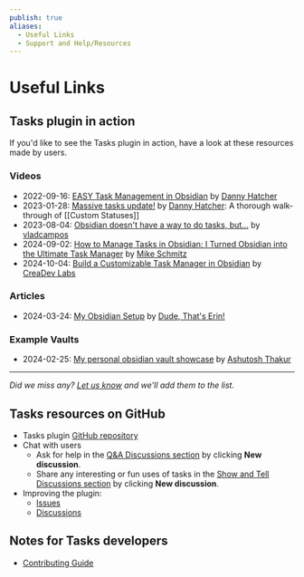```yaml
---
publish: true
aliases:
  - Useful Links
  - Support and Help/Resources
---
```


# Useful Links

## Tasks plugin in action

If you'd like to see the Tasks plugin in action, have a look at these resources made by users.

<!-- Try to use publication date, if possible, and sort in date order -->

### Videos

- 2022-09-16: [EASY Task Management in Obsidian](https://www.youtube.com/watch?v=SAfBpltPx0w) by [Danny Hatcher](https://www.youtube.com/@DannyHatcherTech)
- 2023-01-28: [Massive tasks update!](https://www.youtube.com/watch?v=beCk8wXtVto&t=240s) by [Danny Hatcher](https://www.youtube.com/@DannyHatcherTech): A thorough walk-through of [[Custom Statuses]]
- 2023-08-04: [Obsidian doesn't have a way to do tasks, but...](https://www.youtube.com/watch?v=c6A0u6NQccw) by [vladcampos](https://www.youtube.com/@vladcampos)
- 2024-09-02: [How to Manage Tasks in Obsidian: I Turned Obsidian into the Ultimate Task Manager](https://www.youtube.com/watch?v=ZjVBQHyLyMM) by [Mike Schmitz](https://www.youtube.com/@MikeSchmitz)
- 2024-10-04: [Build a Customizable Task Manager in Obsidian](https://www.youtube.com/watch?v=6ksJRqxVc8s) by [CreaDev Labs](https://www.youtube.com/@creadevlabs)

### Articles

- 2024-03-24: [My Obsidian Setup](https://dudethatserin.com/my-obsidian-setup/) by [Dude, That's Erin!](https://dudethatserin.com)

### Example Vaults

- 2024-02-25: [My personal obsidian vault showcase](https://github.com/ashu-otaku/Personal-Wiki) by [Ashutosh Thakur](https://github.com/ashu-otaku)

---

_Did we miss any? [Let us know](https://github.com/obsidian-tasks-group/obsidian-tasks/issues/2732) and we'll add them to the list._

## Tasks resources on GitHub

- Tasks plugin [GitHub repository](https://github.com/obsidian-tasks-group/obsidian-tasks)
- Chat with users
  - Ask for help in the [Q&A Discussions section](https://github.com/obsidian-tasks-group/obsidian-tasks/discussions/categories/q-a) by clicking **New discussion**.
  - Share any interesting or fun uses of tasks in the [Show and Tell Discussions section](https://github.com/obsidian-tasks-group/obsidian-tasks/discussions/categories/show-and-tell) by clicking **New discussion**.
- Improving the plugin:
  - [Issues](https://github.com/obsidian-tasks-group/obsidian-tasks/issues)
  - [Discussions](https://github.com/obsidian-tasks-group/obsidian-tasks/discussions)

## Notes for Tasks developers

- [Contributing Guide](https://publish.obsidian.md/tasks-contributing/)
